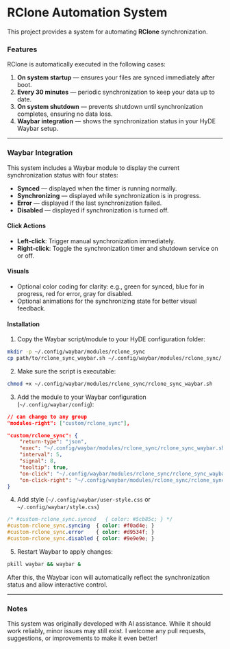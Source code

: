 # RClone Automation System

This project provides a system for automating **RClone** synchronization.

### Features

RClone is automatically executed in the following cases:

1. **On system startup** — ensures your files are synced immediately after boot.
2. **Every 30 minutes** — periodic synchronization to keep your data up to date.
3. **On system shutdown** — prevents shutdown until synchronization completes, ensuring no data loss.
4. **Waybar integration** — shows the synchronization status in your HyDE Waybar setup.

---

### Waybar Integration

This system includes a Waybar module to display the current synchronization status with four states:

* **Synced** — displayed when the timer is running normally.
* **Synchronizing** — displayed while synchronization is in progress.
* **Error** — displayed if the last synchronization failed.
* **Disabled** — displayed if synchronization is turned off.

#### Click Actions

* **Left-click**: Trigger manual synchronization immediately.
* **Right-click**: Toggle the synchronization timer and shutdown service on or off.

#### Visuals

* Optional color coding for clarity: e.g., green for synced, blue for in progress, red for error, gray for disabled.
* Optional animations for the synchronizing state for better visual feedback.

#### Installation

1. Copy the Waybar script/module to your HyDE configuration folder:

```bash
mkdir -p ~/.config/waybar/modules/rclone_sync
cp path/to/rclone_sync_waybar.sh ~/.config/waybar/modules/rclone_sync/
```

2. Make sure the script is executable:

```bash
chmod +x ~/.config/waybar/modules/rclone_sync/rclone_sync_waybar.sh
```

3. Add the module to your Waybar configuration (`~/.config/waybar/config`):

```json
// can change to any group
"modules-right": ["custom/rclone_sync"],

"custom/rclone_sync": {
    "return-type": "json",
    "exec": "~/.config/waybar/modules/rclone_sync/rclone_sync_waybar.sh status",
    "interval": 5,
    "signal": 8,
    "tooltip": true,
    "on-click": "~/.config/waybar/modules/rclone_sync/rclone_sync_waybar.sh sync",
    "on-click-right": "~/.config/waybar/modules/rclone_sync/rclone_sync_waybar.sh toggle-sync"
}
```

4. Add style (`~/.config/waybar/user-style.css` or `~/.config/waybar/style.css`)

```css
/* #custom-rclone_sync.synced   { color: #5cb85c; } */ 
#custom-rclone_sync.syncing  { color: #f0ad4e; } 
#custom-rclone_sync.error    { color: #d9534f; }
#custom-rclone_sync.disabled { color: #9e9e9e; }
```

5. Restart Waybar to apply changes:

```bash
pkill waybar && waybar &
```

After this, the Waybar icon will automatically reflect the synchronization status and allow interactive control.

---

### Notes

This system was originally developed with AI assistance.
While it should work reliably, minor issues may still exist.
I welcome any pull requests, suggestions, or improvements to make it even better!

